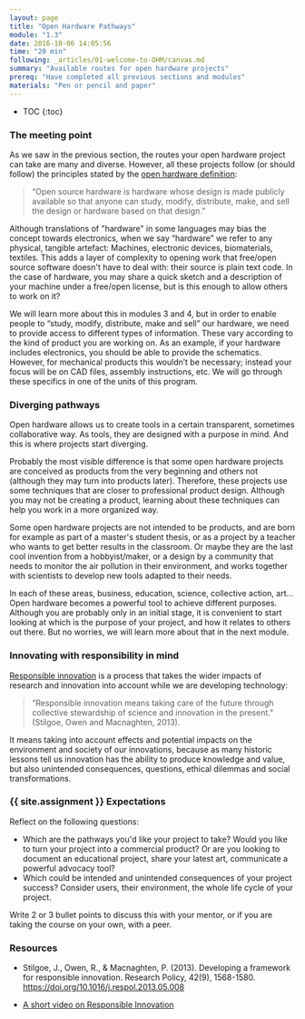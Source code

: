 ```yaml
---
layout: page
title: "Open Hardware Pathways"
module: "1.3"
date: 2016-10-06 14:05:56
time: "20 min"
following: _articles/01-welcome-to-OHM/canvas.md  
summary: "Available routes for open hardware projects"
prereq: "Have completed all previous sections and modules"
materials: "Pen or pencil and paper"
---
```

* TOC
{:toc}

### The meeting point
As we saw in the previous section, the routes your open hardware project can take are many and diverse. However, all these projects follow (or should follow) the principles stated by the [open hardware definition](https://www.oshwa.org/definition/):

> “Open source hardware is hardware whose design is made publicly available so that anyone can study, modify, distribute, make, and sell the design or hardware based on that design.”

Although translations of "hardware" in some languages may bias the concept towards electronics, when we say “hardware” we refer to any physical, tangible artefact: Machines, electronic devices, biomaterials, textiles. This adds a layer of complexity to opening work that free/open source software doesn't have to deal with: their source is plain text code. In the case of hardware, you may share a quick sketch and a description of your machine under a free/open license, but is this enough to allow others to work on it?

We will learn more about this in modules 3 and 4, but in order to enable people to “study, modify, distribute, make and sell” our hardware, we need to provide access to different types of information. These vary according to the kind of product you are working on. As an example, if your hardware includes electronics, you should be able to provide the schematics. However, for mechanical products this wouldn’t be necessary; instead your focus will be on CAD files, assembly instructions, etc. We will go through these specifics in one of the units of this program.

### Diverging pathways

Open hardware allows us to create tools in a certain transparent, sometimes collaborative way. As tools, they are designed with a purpose in mind. And this is where projects start diverging.

Probably the most visible difference is that some open hardware projects are conceived as products from the very beginning and others not (although they may turn into products later). Therefore, these projects use some techniques that are closer to professional product design. Although you may not be creating a product, learning about these techniques can help you work in a more organized way.

Some open hardware projects are not intended to be products, and are born for example as part of a master's student thesis, or as a project by a teacher who wants to get better results in the classroom. Or maybe they are the last cool invention from a hobbyist/maker, or a design by a community that needs to monitor the air pollution in their environment, and works together with scientists to develop new tools adapted to their needs.  

In each of these areas, business, education, science, collective action, art... Open hardware becomes a powerful tool to achieve different purposes. Although you are probably only in an initial stage, it is convenient to start looking at which is the purpose of your project, and how it relates to others out there. But no worries, we will learn more about that in the next module.

### Innovating with responsibility in mind

[Responsible innovation](https://spectrum.ieee.org/what-does-responsible-innovation-mean) is a process that takes the wider impacts of research and innovation into account while we are developing technology:

> “Responsible innovation means taking care of the future through collective stewardship of science and innovation in the present." (Stilgoe, Owen and Macnaghten, 2013).

It means taking into account effects and potential impacts on the environment and society of our innovations, because as many historic lessons tell us innovation has the ability to produce knowledge and value, but also unintended consequences, questions, ethical dilemmas and social transformations.

### {{ site.assignment }} Expectations

Reflect on the following questions:

- Which are the pathways you'd like your project to take? Would you like to turn your project into a commercial product? Or are you looking to document an educational project, share your latest art, communicate a powerful advocacy tool?
- Which could be intended and unintended consequences of your project success? Consider users, their environment, the whole life cycle of your project.

Write 2 or 3 bullet points to discuss this with your mentor, or if you are taking the course on your own, with a peer.



### Resources

- Stilgoe, J., Owen, R., & Macnaghten, P. (2013). Developing a framework for responsible innovation. Research Policy, 42(9), 1568-1580. https://doi.org/10.1016/j.respol.2013.05.008

- [A short video on Responsible Innovation](https://www.youtube.com/watch?v=GctwAff0lZY&t=15s)
